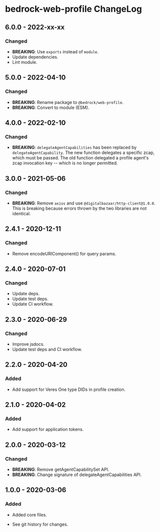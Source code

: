 # bedrock-web-profile ChangeLog

## 6.0.0 - 2022-xx-xx

### Changed
- **BREAKING**: Use `exports` instead of `module`.
- Update dependencies.
- Lint module.

## 5.0.0 - 2022-04-10

### Changed
- **BREAKING**: Rename package to `@bedrock/web-profile`.
- **BREAKING**: Convert to module (ESM).

## 4.0.0 - 2022-02-10

### Changed
- **BREAKING**: `delegateAgentCapabilities` has been replaced by
  `delegateAgentCapability`. The new function delegates a specific zcap,
  which must be passed. The old function delegated a profile agent's zcap
  invocation key -- which is no longer permitted.

## 3.0.0 - 2021-05-06

### Changed
- **BREAKING**: Remove `axios` and use `@digitalbazaar/http-client@1.0.0`.
  This is breaking because errors thrown by the two libraries are not identical.

## 2.4.1 - 2020-12-11

### Changed
- Remove encodeURIComponent() for query params.

## 2.4.0 - 2020-07-01

### Changed
- Update deps.
- Update test deps.
- Update CI workflow.

## 2.3.0 - 2020-06-29

### Changed
- Improve jsdocs.
- Update test deps and CI workflow.

## 2.2.0 - 2020-04-20

### Added
- Add support for Veres One type DIDs in profile creation.

## 2.1.0 - 2020-04-02

### Added
- Add support for application tokens.

## 2.0.0 - 2020-03-12

### Changed
- **BREAKING**: Remove getAgentCapabilitySet API.
- **BREAKING**: Change signature of delegateAgentCapabilities API.

## 1.0.0 - 2020-03-06

### Added
- Added core files.

- See git history for changes.
